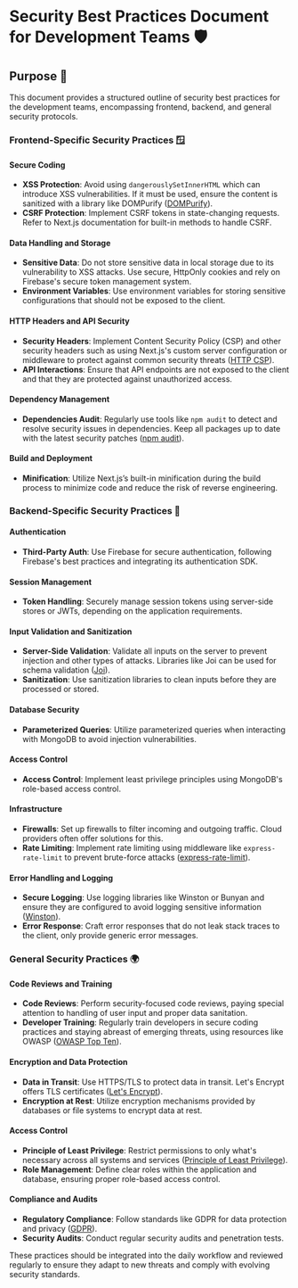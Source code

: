 # Security Best Practices Document for Development Teams 🛡️

## Purpose 🎯
This document provides a structured outline of security best practices for the development teams, encompassing frontend, backend, and general security protocols.

### Frontend-Specific Security Practices 🪟

#### Secure Coding

- **XSS Protection**: Avoid using `dangerouslySetInnerHTML` which can introduce XSS vulnerabilities. If it must be used, ensure the content is sanitized with a library like DOMPurify ([DOMPurify](https://www.npmjs.com/package/dompurify)).
- **CSRF Protection**: Implement CSRF tokens in state-changing requests. Refer to Next.js documentation for built-in methods to handle CSRF.

#### Data Handling and Storage

- **Sensitive Data**: Do not store sensitive data in local storage due to its vulnerability to XSS attacks. Use secure, HttpOnly cookies and rely on Firebase's secure token management system.
- **Environment Variables**: Use environment variables for storing sensitive configurations that should not be exposed to the client.

#### HTTP Headers and API Security

- **Security Headers**: Implement Content Security Policy (CSP) and other security headers such as using Next.js's custom server configuration or middleware to protect against common security threats ([HTTP CSP](https://developer.mozilla.org/en-US/docs/Web/HTTP/CSP)).
- **API Interactions**: Ensure that API endpoints are not exposed to the client and that they are protected against unauthorized access.

#### Dependency Management

- **Dependencies Audit**: Regularly use tools like `npm audit` to detect and resolve security issues in dependencies. Keep all packages up to date with the latest security patches ([npm audit](https://docs.npmjs.com/cli/v7/commands/npm-audit)).

#### Build and Deployment

- **Minification**: Utilize Next.js’s built-in minification during the build process to minimize code and reduce the risk of reverse engineering.


### Backend-Specific Security Practices 🧠

#### Authentication

- **Third-Party Auth**: Use Firebase for secure authentication, following Firebase's best practices and integrating its authentication SDK.

#### Session Management

- **Token Handling**: Securely manage session tokens using server-side stores or JWTs, depending on the application requirements.

#### Input Validation and Sanitization

- **Server-Side Validation**: Validate all inputs on the server to prevent injection and other types of attacks. Libraries like Joi can be used for schema validation ([Joi](https://joi.dev/api/)).
- **Sanitization**: Use sanitization libraries to clean inputs before they are processed or stored.

#### Database Security

- **Parameterized Queries**: Utilize parameterized queries when interacting with MongoDB to avoid injection vulnerabilities.

#### Access Control

- **Access Control**: Implement least privilege principles using MongoDB's role-based access control.

#### Infrastructure

- **Firewalls**: Set up firewalls to filter incoming and outgoing traffic. Cloud providers often offer solutions for this.
- **Rate Limiting**: Implement rate limiting using middleware like `express-rate-limit` to prevent brute-force attacks ([express-rate-limit](https://www.npmjs.com/package/express-rate-limit)).

#### Error Handling and Logging

- **Secure Logging**: Use logging libraries like Winston or Bunyan and ensure they are configured to avoid logging sensitive information ([Winston](https://www.npmjs.com/package/winston)).
- **Error Response**: Craft error responses that do not leak stack traces to the client, only provide generic error messages.

### General Security Practices 🌍

#### Code Reviews and Training

- **Code Reviews**: Perform security-focused code reviews, paying special attention to handling of user input and proper data sanitation.
- **Developer Training**: Regularly train developers in secure coding practices and staying abreast of emerging threats, using resources like OWASP ([OWASP Top Ten](https://owasp.org/www-project-top-ten/)).

#### Encryption and Data Protection

- **Data in Transit**: Use HTTPS/TLS to protect data in transit. Let's Encrypt offers TLS certificates ([Let's Encrypt](https://letsencrypt.org/)).
- **Encryption at Rest**: Utilize encryption mechanisms provided by databases or file systems to encrypt data at rest.

#### Access Control

- **Principle of Least Privilege**: Restrict permissions to only what's necessary across all systems and services ([Principle of Least Privilege](https://en.wikipedia.org/wiki/Principle_of_least_privilege)).
- **Role Management**: Define clear roles within the application and database, ensuring proper role-based access control.

#### Compliance and Audits

- **Regulatory Compliance**: Follow standards like GDPR for data protection and privacy ([GDPR](https://gdpr-info.eu/)).
- **Security Audits**: Conduct regular security audits and penetration tests.

These practices should be integrated into the daily workflow and reviewed regularly to ensure they adapt to new threats and comply with evolving security standards.
